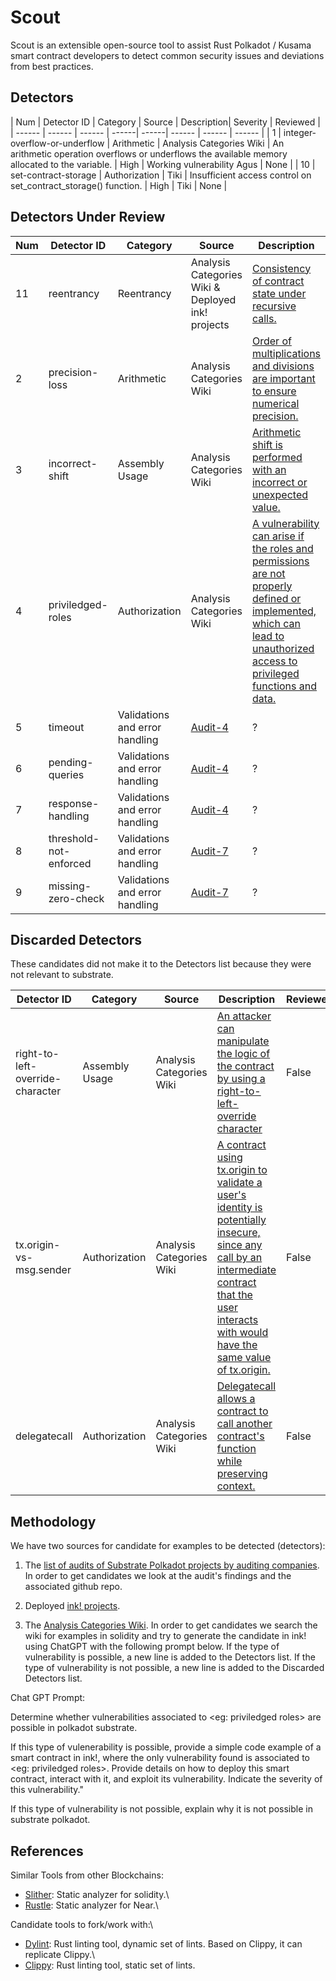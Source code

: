 # Scout

Scout is an extensible open-source tool to assist Rust Polkadot / Kusama smart contract developers to detect common security issues and deviations from best practices.

## Detectors

| Num | Detector ID | Category | Source | Description| Severity | Reviewed |
| ------ | ------ | ------ | ------| ------| ------ | ------ | ------ |
| 1 | integer-overflow-or-underflow | Arithmetic | Analysis Categories Wiki | An arithmetic operation overflows or underflows the available memory allocated to the variable. | High | Working vulnerability Agus | None |
| 10 | set-contract-storage | Authorization | Tiki | Insufficient access control on set_contract_storage() function. | High | Tiki | None |

## Detectors Under Review

| Num | Detector ID | Category | Source | Description| Severity | Reviewed |
| ------ | ------ | ------ | ------| ------| ------ | ------ |
| 11 | reentrancy | Reentrancy |  Analysis Categories Wiki & Deployed ink! projects |  [Consistency of contract state under recursive calls.](https://github.com/CoinFabrik/web3-grant/tree/main/docs/candidates/potential/reentrancy) | High | Tiki |
| 2 | precision-loss | Arithmetic |  Analysis Categories Wiki |  [Order of multiplications and divisions are important to ensure numerical precision.](https://gitlab.com/coinfabrik-private/web3-grant/scout/-/wikis/Scout/Detectors/Precision-Loss) | High | False |
| 3 | incorrect-shift | Assembly Usage |  Analysis Categories Wiki |  [Arithmetic shift is performed with an incorrect or unexpected value.](https://gitlab.com/coinfabrik-private/web3-grant/scout/-/wikis/Scout/Detectors/Incorrect-shift) | High | False |
| 4 | priviledged-roles | Authorization |  Analysis Categories Wiki |  [A vulnerability can arise if the roles and permissions are not properly defined or implemented, which can lead to unauthorized access to privileged functions and data.](https://gitlab.com/coinfabrik-private/web3-grant/scout/-/wikis/Scout/Detectors/Priviledged-roles) | ? | False |
| 5 | timeout | Validations and error handling |  [Audit-4](https://blog.quarkslab.com/resources/2022-02-27-xcmv2-audit/21-12-908-REP.pdf) |  ? | ? | False |
| 6 | pending-queries | Validations and error handling |  [Audit-4](https://blog.quarkslab.com/resources/2022-02-27-xcmv2-audit/21-12-908-REP.pdf) |  ? | ? | False |
| 7 | response-handling | Validations and error handling |  [Audit-4](https://blog.quarkslab.com/resources/2022-02-27-xcmv2-audit/21-12-908-REP.pdf) | ? | ? | False |
| 8 | threshold-not-enforced | Validations and error handling |  [Audit-7](https://raw.githubusercontent.com/parallel-finance/auditing-report/main/Halborn_Parallel_fi_Loans_Pallet_Substrate_Pallet_Security_Audit_Report_Final.pdf) | ? | ? | False |
| 9 | missing-zero-check | Validations and error handling |  [Audit-7](https://raw.githubusercontent.com/parallel-finance/auditing-report/main/Halborn_Parallel_fi_Loans_Pallet_Substrate_Pallet_Security_Audit_Report_Final.pdf) | ? | ? | False |


## Discarded Detectors

These candidates did not make it to the Detectors list because they were not relevant to substrate.

| Detector ID | Category | Source | Description| Reviewed |
| ------ | ------ | ------ | ------ | ------ |
| right-to-left-override-character | Assembly Usage |  Analysis Categories Wiki |  [An attacker can manipulate the logic of the contract by using a right-to-left-override character](banana) | False |
| tx.origin-vs-msg.sender | Authorization |  Analysis Categories Wiki |  [A contract using tx.origin to validate a user's identity is potentially insecure, since any call by an intermediate contract that the user interacts with would have the same value of tx.origin.](https://gitlab.com/coinfabrik-private/web3-grant/scout/-/wikis/Scout/Discarded-Detectors/Tx.origin-vs-msg.sender) | False |
| delegatecall | Authorization |  Analysis Categories Wiki | [Delegatecall allows a contract to call another contract's function while preserving context.](https://gitlab.com/coinfabrik-private/web3-grant/scout/-/wikis/Scout/Discarded-Detectors/Delegatecall) | False |

## Methodology

We have two sources for candidate for examples to be detected (detectors):

1. The [list of audits of Substrate Polkadot projects by auditing companies](https://docs.google.com/spreadsheets/d/1xQ-RTui38vTAXKIbBOLZmbUEvHjTGrbdRvbG12c7n-8/edit#gid=0). In order to get candidates we look at the audit's findings and the associated github repo.

2. Deployed [ink! projects](https://docs.google.com/spreadsheets/d/19fVqHwQwfhWUBfHppiEnr9yJ9Ep-qr_czGSSkTvKn5E/edit?usp=share_link).

3. The [Analysis Categories Wiki](https://gitlab.com/coinfabrik-private/coinfabrik-wiki/-/wikis/Auditing/Analyses). In order to get candidates we search the wiki for examples in solidity and try to generate the candidate in ink! using ChatGPT with the following prompt below. If the type of vulnerability is possible, a new line is added to the Detectors list. If the type of vulnerability is not possible, a new line is added to the Discarded Detectors list.

Chat GPT Prompt:

Determine whether vulnerabilities associated to <eg: priviledged roles> are possible in polkadot substrate.

If this type of vulenerability is possible, provide a simple code example of a smart contract in ink!, where the only vulnerability found is associated to <eg: priviledged roles>. Provide details on how to deploy this smart contract, interact with it, and exploit its vulnerability. Indicate the severity of this vulnerability."

If this type of vulnerability is not possible, explain why it is not possible in substrate polkadot.


## References

Similar Tools from other Blockchains:
- [Slither](https://github.com/crytic/slither): Static analyzer for solidity.\
- [Rustle](https://github.com/blocksecteam/rustle): Static analyzer for Near.\

Candidate tools to fork/work with:\
- [Dylint](https://github.com/trailofbits/dylint): Rust linting tool, dynamic set of lints. Based on Clippy, it can replicate Clippy.\
- [Clippy](https://github.com/rust-lang/rust-clippy): Rust linting tool, static set of lints.


